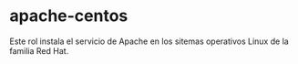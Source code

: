 apache-centos
=========

Este rol instala el servicio de Apache en los sitemas operativos Linux de la familia Red Hat.
